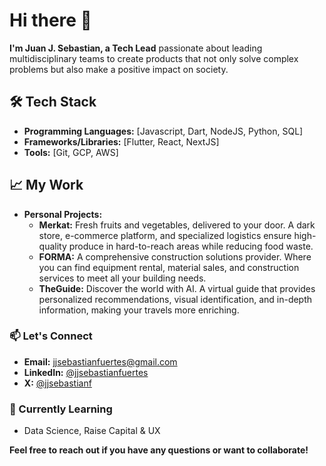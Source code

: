 # Hi there 👋

**I'm Juan J. Sebastian, a Tech Lead**
passionate about leading multidisciplinary teams to create products that not only solve complex problems but also make a positive impact on society.

## 🛠️ Tech Stack

* **Programming Languages:** [Javascript, Dart, NodeJS, Python, SQL]
* **Frameworks/Libraries:** [Flutter, React, NextJS]
* **Tools:** [Git, GCP, AWS]

## 📈 My Work

* **Personal Projects:**
  * **Merkat:** Fresh fruits and vegetables, delivered to your door. A dark store, e-commerce platform, and specialized logistics ensure high-quality produce in hard-to-reach areas while reducing food waste.
  * **FORMA:** A comprehensive construction solutions provider. Where you can find equipment rental, material sales, and construction services to meet all your building needs.
  * **TheGuide:** Discover the world with AI. A virtual guide that provides personalized recommendations, visual identification, and in-depth information, making your travels more enriching.
  
### 📫 Let's Connect

* **Email:** [jjsebastianfuertes@gmail.com](mailto:jjsebastianfuertes@gmail.com)
* **LinkedIn:** [@jjsebastianfuertes](https://www.linkedin.com/in/jjsebastianfuertes/)
* **X:** [@jjsebastianf](https://x.com/jjsebastianf)

### 🌱 Currently Learning

* Data Science, Raise Capital & UX  

**Feel free to reach out if you have any questions or want to collaborate!**
